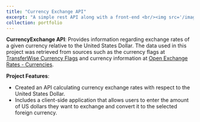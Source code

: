 ```yaml
---
title: "Currency Exchange API"
excerpt: "A simple rest API along with a front-end <br/><img src='/images/currency-exchange.png'>"
collection: portfolio
---
```

**CurrencyExchange API**: 
Provides information regarding exchange rates of a given currency relative to the United States Dollar. The data used in this project was retrieved from sources such as the currency flags at [TransferWise Currency Flags](https://github.com/transferwise/currency-flags/) and currency information at [Open Exchange Rates - Currencies](https://openexchangerates.org/api/currencies.json).
  
**Project Features**:
  - Created an API calculating currency exchange rates with respect to the United States Dollar.
  - Includes a client-side application that allows users to enter the amount of US dollars they want to exchange and convert it to the selected foreign currency.
